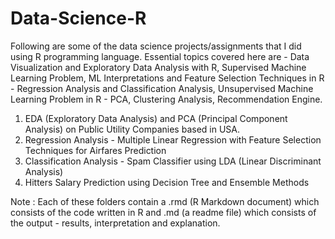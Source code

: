 # Data-Science-R

Following are some of the data science projects/assignments that I did using R programming language. Essential topics covered here are - Data Visualization and Exploratory Data Analysis with R, Supervised Machine Learning Problem, ML Interpretations and Feature Selection Techniques in R - Regression Analysis and Classification Analysis, Unsupervised Machine Learning Problem in R - PCA, Clustering Analysis, Recommendation Engine.

1. EDA (Exploratory Data Analysis) and PCA (Principal Component Analysis) on Public Utility Companies based in USA.
2. Regression Analysis - Multiple Linear Regression with Feature Selection Techniques for Airfares Prediction 
3. Classification Analysis - Spam Classifier using LDA (Linear Discriminant Analysis)
4. Hitters Salary Prediction using Decision Tree and Ensemble Methods


Note : Each of these folders contain a .rmd (R Markdown document) which consists of the code written in R and .md (a readme file) which consists of the output - results, interpretation and explanation. 

